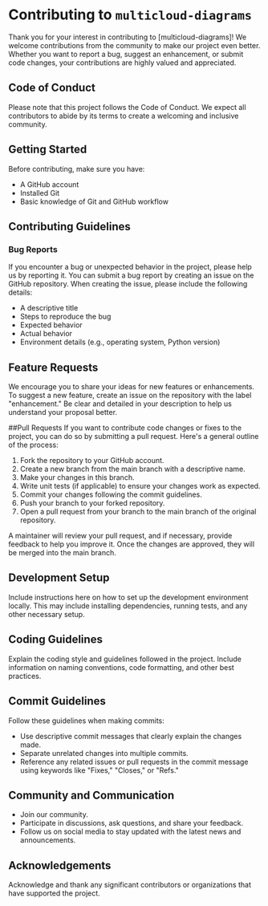 # Contributing to ``multicloud-diagrams``
Thank you for your interest in contributing to [multicloud-diagrams]! We welcome contributions from the community to make our project even better. Whether you want to report a bug, suggest an enhancement, or submit code changes, your contributions are highly valued and appreciated.

## Code of Conduct
Please note that this project follows the Code of Conduct. We expect all contributors to abide by its terms to create a welcoming and inclusive community.

## Getting Started
Before contributing, make sure you have:

- A GitHub account
- Installed Git
- Basic knowledge of Git and GitHub workflow

## Contributing Guidelines

### Bug Reports
If you encounter a bug or unexpected behavior in the project, please help us by reporting it. You can submit a bug report by creating an issue on the GitHub repository. When creating the issue, please include the following details:

- A descriptive title
- Steps to reproduce the bug
- Expected behavior
- Actual behavior
- Environment details (e.g., operating system, Python version)

## Feature Requests
We encourage you to share your ideas for new features or enhancements. To suggest a new feature, create an issue on the repository with the label "enhancement." Be clear and detailed in your description to help us understand your proposal better.

##Pull Requests
If you want to contribute code changes or fixes to the project, you can do so by submitting a pull request. Here's a general outline of the process:

1. Fork the repository to your GitHub account.
2. Create a new branch from the main branch with a descriptive name.
3. Make your changes in this branch.
4. Write unit tests (if applicable) to ensure your changes work as expected.
5. Commit your changes following the commit guidelines.
6. Push your branch to your forked repository.
7. Open a pull request from your branch to the main branch of the original repository.

A maintainer will review your pull request, and if necessary, provide feedback to help you improve it. Once the changes are approved, they will be merged into the main branch.

## Development Setup
Include instructions here on how to set up the development environment locally. This may include installing dependencies, running tests, and any other necessary setup.

## Coding Guidelines
Explain the coding style and guidelines followed in the project. Include information on naming conventions, code formatting, and other best practices.

## Commit Guidelines
Follow these guidelines when making commits:

- Use descriptive commit messages that clearly explain the changes made.
- Separate unrelated changes into multiple commits.
- Reference any related issues or pull requests in the commit message using keywords like "Fixes," "Closes," or "Refs."

## Community and Communication
- Join our community.
- Participate in discussions, ask questions, and share your feedback.
- Follow us on social media to stay updated with the latest news and announcements.

## Acknowledgements
Acknowledge and thank any significant contributors or organizations that have supported the project.
